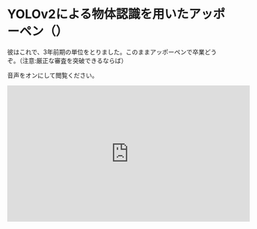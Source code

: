 # YOLOv2による物体認識を用いたアッポーペン（）
彼はこれで、3年前期の単位をとりました。このままアッポーペンで卒業どうぞ。（注意:厳正な審査を突破できるならば）

音声をオンにして閲覧ください。

<iframe width="560" height="315" src="https://www.youtube.com/embed/NnxcNu3dGdU" frameborder="0" allowfullscreen></iframe>


